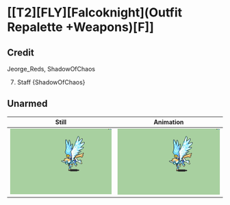 # [\[T2\]\[FLY\]\[Falcoknight\]\(Outfit Repalette +Weapons\)\[F\]]

## Credit

Jeorge_Reds, ShadowOfChaos

7. Staff {ShadowOfChaos}
	
## Unarmed

| Still | Animation |
| :---: | :-------: |
| ![Unarmed still](./Unarmed_000.png) | ![Unarmed animation](./Unarmed.gif) |
